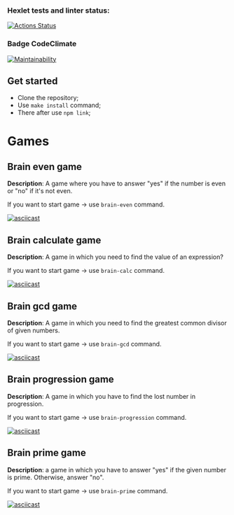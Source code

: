 ### Hexlet tests and linter status:
[![Actions Status](https://github.com/vkaplin/frontend-project-lvl1/workflows/hexlet-check/badge.svg)](https://github.com/vkaplin/frontend-project-lvl1/actions)

### Badge CodeClimate
[![Maintainability](https://api.codeclimate.com/v1/badges/a99a88d28ad37a79dbf6/maintainability)](https://codeclimate.com/github/vkaplin/frontend-project-lvl1)



## Get started

- Clone the repository; <br> 
- Use `make install` command; <br>
- There after use `npm link`;<br>

# Games

## Brain even game

**Description**: A game where you have to answer "yes" if the number is even or "no" if it's not even.

If you want to start game -> use `brain-even` command.

[![asciicast](https://asciinema.org/a/hkfacQF58D65eMhNTWchqGfPs.svg)](https://asciinema.org/a/hkfacQF58D65eMhNTWchqGfPs)

## Brain calculate game

**Description**: A game in which you need to find the value of an expression?

If you want to start game -> use `brain-calc` command.

[![asciicast](https://asciinema.org/a/Lfwy7aP7cmWh1getFhFGG0LlM.svg)](https://asciinema.org/a/Lfwy7aP7cmWh1getFhFGG0LlM)

## Brain gcd game

**Description**: A game in which you need to find the greatest common divisor of given numbers.

If you want to start game -> use `brain-gcd` command.

[![asciicast](https://asciinema.org/a/DXxophV9EfwfyFkPB0ZRjFc9u.svg)](https://asciinema.org/a/DXxophV9EfwfyFkPB0ZRjFc9u)

## Brain progression game

**Description**: A game in which you have to find the lost number in progression.

If you want to start game -> use `brain-progression` command.

[![asciicast](https://asciinema.org/a/51wEub7UDcRjpD0QFbRWpbMuB.svg)](https://asciinema.org/a/51wEub7UDcRjpD0QFbRWpbMuB)

## Brain prime game

**Description**: a game in which you have to answer "yes" if the given number is prime. Otherwise, answer "no".

If you want to start game -> use `brain-prime` command.

[![asciicast](https://asciinema.org/a/XV5F85lVqEfSyxbovxAtkwmbe.svg)](https://asciinema.org/a/XV5F85lVqEfSyxbovxAtkwmbe) 
